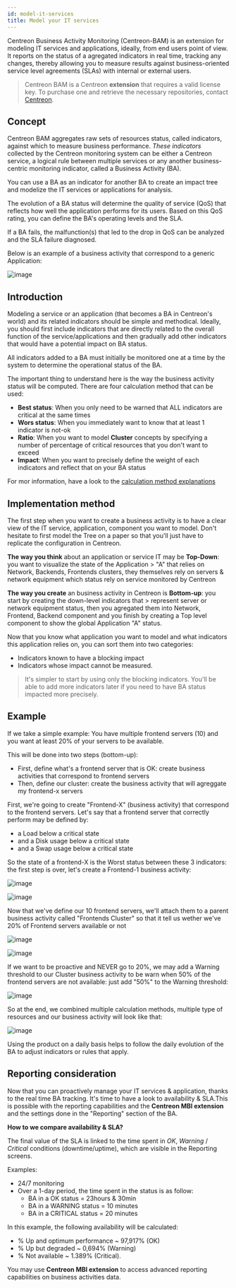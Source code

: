 ```yaml
---
id: model-it-services
title: Model your IT services
---
```


Centreon Business Activity Monitoring (Centreon-BAM) is an extension for modeling
IT services and applications, ideally, from end users point of view. It reports on the
status of a agregated indicators in real time, tracking any changes, thereby allowing you to
measure results against business-oriented service level agreements (SLAs) with
internal or external users.

> Centreon BAM is a Centreon **extension** that requires a valid license key. To
> purchase one and retrieve the necessary repositories, contact
> [Centreon](mailto:sales@centreon.com).

## Concept

Centreon BAM aggregates raw sets of resources status, called indicators, against which to
measure business performance. *These indicators* collected by the Centreon
monitoring system can be either a Centreon service, a logical rule between
multiple services or any another business-centric monitoring indicator, called a
Business Activity (BA).

You can use a BA as an indicator for another BA to create an impact tree and
modelize the IT services or applications for analysis.

The evolution of a BA status will determine the quality of service (QoS) that
reflects how well the application performs for its users. Based on this QoS
rating, you can define the BA's operating levels and the SLA.

If a BA fails, the malfunction(s) that led to the drop in QoS can be analyzed
and the SLA failure diagnosed.

Below is an example of a business activity that correspond to a generic Application:

![image](../assets/service-mapping/example.png)

## Introduction

Modeling a service or an application (that becomes a BA in Centreon's world) and
its related indicators should be simple and methodical. Ideally, you should
first include indicators that are directly related to the overall function of
the service/applications and then gradually add other indicators that would have
a potential impact on BA status.

All indicators added to a BA must initially be monitored one at a time by the
system to determine the operational status of the BA. 

The important thing to understand here is the way the business activity status will be computed. There are
four calculation method that can be used:

- **Best status**: When you only need to be warned that ALL indicators are critical at the same times 
- **Wors status**: When you immediately want to know that at least 1 indicator is not-ok
- **Ratio**: When you want to model **Cluster** concepts by specifying a number of percentage of critical resources that you don't want to exceed
- **Impact**: When you want to precisely define the weight of each indicators and reflect that on your BA status 

For mor information, have a look to the [calculation method explanations](../service-mapping/ba-management.html#calculation-methods)

## Implementation method 

The first step when you want to create a business activity is to have a clear view of the IT service, application, component
you want to model. Don't hesitate to first model the Tree on a paper so that you'll just have to replicate the configuration 
in Centreon. 

**The way you think** about an application or service IT may be **Top-Down**: you want to visualize the state of the Application > "A"
that relies on Network, Backends, Frontends clusters, they themselves rely on servers & network equipment which status rely
on service monitored by Centreon

**The way you create** an business activity in Centreon is **Bottom-up**: you start by creating the down-level indicators that > represent server or network equipment status, then you agregated them into Network, Frontend, Backend component and you
finish by creating a Top level component to show the global Application "A" status.

Now that you know what application you want to model and what indicators this application relies on, 
you can sort them into two categories:

  - Indicators known to have a blocking impact
  - Indicators whose impact cannot be measured.

> It's simpler to start by using only the blocking indicators. You'll be able to add more indicators later if you 
> need to have BA status impacted more precisely.

## Example

If we take a simple example: You have multiple frontend servers (10) and you want at least 20% of your servers to be available.

This will be done into two steps (bottom-up):

- First, define what's a frontend server that is OK: create business activities that correspond to frontend servers
- Then, define our cluster: create the business activity that will agreggate my frontend-x servers 

First, we're going to create "Frontend-X" (business activity) that correspond to the frontend servers.
Let's say that a frontend server that correctly perform may be defined by:

 - a Load below a critical state
 - and a Disk usage below a critical state
 - and a Swap usage below a critical state

So the state of a frontend-X is the Worst status between these 3 indicators: the first step is over, let's create a 
Frontend-1 business activity:

<!--DOCUSAURUS_CODE_TABS-->

<!-- Concept   -->

![image](../assets/service-mapping/frontend-1-concept.png)

<!-- Configuration -->

![image](../assets/service-mapping/frontend-1-conf.png)

<!--END_DOCUSAURUS_CODE_TABS-->


Now that we've define our 10 frontend servers, we'll attach them to a parent business activity called "Frontends Cluster"
so that it tell us wether we've 20% of Frontend servers available or not

<!--DOCUSAURUS_CODE_TABS-->

<!-- Concept   -->

![image](../assets/service-mapping/ratio.png)

<!-- Configuration -->

![image](../assets/service-mapping/conf-ratio.png)

<!--END_DOCUSAURUS_CODE_TABS-->


If we want to be proactive and NEVER go to 20%, we may add a Warning threshold to our Cluster business activity 
to be warn when 50% of the frontend servers are not available: just add "50%" to the Warning threshold:

![image](assets/service-mapping/conf-ratio-with-warn.png)

So at the end, we combined multiple calculation methods, multiple type of resources and our business activity
 will look like that:

 ![image](assets/service-mapping/final-frontend.png)

Using the product on a daily basis helps to follow the daily evolution of the BA to adjust indicators or rules that
apply.

## Reporting consideration

Now that you can proactively manage your IT services & application, thanks to the real time BA tracking.
It's time to have a look to availability & SLA.This is possible with the reporting capabilities 
and the **Centreon MBI extension** and the settings done in the "Reporting" section of the BA.

**How to we compare availability & SLA?**

The final value of the SLA is linked to the time spent in *OK*, *Warning* /
*Critical* conditions (downtime/uptime), which are visible in the Reporting
screens.

Examples:

  - 24/7 monitoring
  - Over a 1-day period, the time spent in the status is as follow:
      - BA in a OK status = 23hours & 30min
      - BA in a WARNING status = 10 minutes
      - BA in a CRITICAL status = 20 minutes

In this example, the following availability will be calculated:

  - % Up and optimum performance \~ 97,917% (OK)
  - % Up but degraded \~ 0,694% (Warning)
  - % Not available \~ 1.389% (Critical).

You may use **Centreon MBI extension** to access advanced reporting capabilities on business activities data.
